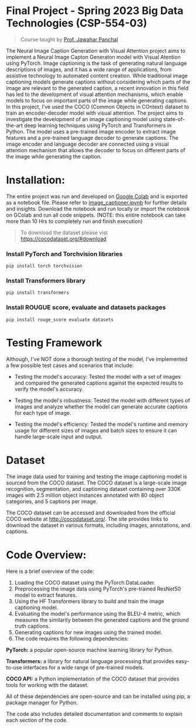 # Final Project - Spring 2023 Big Data Technologies (CSP-554-03)

> Course taught by [Prof. Jawahar Panchal](https://www.iit.edu/directory/people/jawahar-panchal)

The Neural Image Caption Generation with Visual Attention project aims to implement a Neural Image Capton Generaton model with Visual Atention using PyTorch. Image captioning is the task of generating natural language descriptions of images, and it has a wide range of applications, from assistive technology to automated content creation. While traditional image captioning models generate captions without considering which parts of the image are relevant to the generated caption, a recent innovation in this field has led to the development of visual attention mechanisms, which enable models to focus on important parts of the image while generating captions. In this project, I’ve used the COCO (Common Objects in COntext) dataset to train an encoder-decoder model with visual attention. The project aims to investigate the development of an image captioning model using state-of-the-art deep learning techniques using PyTorch and Transformers in Python. The model uses a pre-trained image encoder to extract image features and a pre-trained language decoder to generate captions. The image encoder and language decoder are connected using a visual attention mechanism that allows the decoder to focus on different parts of the image while generating the caption.

# Installation:

The entire project was run and developed on [Google Colab](https://colab.research.google.com/) and is exported as a notebook file. Please refer to [image_captioner.ipynb](https://github.com/Prajwal-S-Venkatesh/image-captioner/blob/main/image_captioner.ipynb) for further details and insights. Download the notebook and run locally or import the notebook on GColab and run all code snippets. (NOTE: this entire notebook can take more than 10 Hrs to completely run and finish execution)

> To download the dataset please vist https://cocodataset.org/#download

### Install PyTorch and Torchvision libraries
```pip install torch torchvision```

### Install Transformers library
```pip install transformers```

### Install ROUGUE score, evaluate and datasets packages
```pip install rouge_score evaluate datasets```


# Testing Framework

Although, I've NOT done a thorough testing of the model, I've implemented a few possible test cases and scenarios that include:

- Testing the model's accuracy: Tested the model with a set of images and compared the generated captions against the expected results to verify the model's accuracy.

- Testing the model's robustness: Tested the model with different types of images and analyze whether the model can generate accurate captions for each type of image.

- Testing the model's efficiency: Tested the model's runtime and memory usage for different sizes of images and batch sizes to ensure it can handle large-scale input and output.


# Dataset

The image data used for training and testing the image captioning model is sourced from the COCO dataset. The COCO dataset is a large-scale image recognition, segmentation, and captioning dataset containing over 330K images with 2.5 million object instances annotated with 80 object categories, and 5 captions per image.

The COCO dataset can be accessed and downloaded from the official COCO website at http://cocodataset.org/. The site provides links to download the dataset in various formats, including images, annotations, and captions.


# Code Overview:

Here is a brief overview of the code:

1. Loading the COCO dataset using the PyTorch DataLoader.
2. Preprocessing the image data using PyTorch's pre-trained ResNet50 model to extract features.
3. Using the HF Transformers library to build and train the image captioning model.
4. Evaluating the model's performance using the BLEU-4 metric, which measures the similarity between the generated captions and the ground truth captions.
5. Generating captions for new images using the trained model.
6. The code requires the following dependencies:

**PyTorch:** a popular open-source machine learning library for Python.

**Transformers:** a library for natural language processing that provides easy-to-use interfaces for a wide range of pre-trained models.

**COCO API:** a Python implementation of the COCO dataset that provides tools for working with the dataset.

All of these dependencies are open-source and can be installed using pip, a package manager for Python.

The code also includes detailed documentation and comments to explain each section of the code. 

